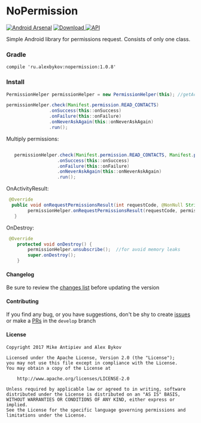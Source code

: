 

# NoPermission
[![Android Arsenal](https://img.shields.io/badge/Android%20Arsenal-NoPermission-blue.svg?style=flat)](https://android-arsenal.com/details/1/6212) 
[ ![Download](https://api.bintray.com/packages/nonews/maven/nopermission/images/download.svg) ](https://bintray.com/nonews/maven/nopermission/_latestVersion)
[![API](https://img.shields.io/badge/API-15%2B-brightgreen.svg?style=flat)](https://android-arsenal.com/api?level=15)

Simple Android library for permissions request. Consists of only one class.


### Gradle

    compile 'ru.alexbykov:nopermission:1.0.8'


### Install

```java
PermissionHelper permissionHelper = new PermissionHelper(this); //getActivity in fragments

permissionHelper.check(Manifest.permission.READ_CONTACTS)
                .onSuccess(this::onSuccess)
                .onFailure(this::onFailure)
                .onNeverAskAgain(this::onNeverAskAgain)
                .run();
```

Multiply permissions:

```java

   permissionHelper.check(Manifest.permission.READ_CONTACTS, Manifest.permission.READ_PHONE_STATE)
                   .onSuccess(this::onSuccess)
                   .onFailure(this::onFailure)
                   .onNeverAskAgain(this::onNeverAskAgain)
                   .run();
```

OnActivityResult:

```java
 @Override
  public void onRequestPermissionsResult(int requestCode, @NonNull String[] permissions, @NonNull int[] grantResults)
        permissionHelper.onRequestPermissionsResult(requestCode, permissions, grantResults);
   }
```

OnDestroy:
```java
 @Override
    protected void onDestroy() {
        permissionHelper.unsubscribe();  //for avoid memory leaks
        super.onDestroy();
    }
```



#### Changelog

Be sure to review the [changes list](https://github.com/NoNews/NoPermission/releases) before updating the version

#### Contributing

If you find any bug, or you have suggestions, don't be shy to create [issues](https://github.com/NoNews/NoPermission/issues) or make a [PRs](https://github.com/NoNews/NoPermission/pulls) in the `develop` branch

#### License
```
Copyright 2017 Mike Antipiev and Alex Bykov

Licensed under the Apache License, Version 2.0 (the "License");
you may not use this file except in compliance with the License.
You may obtain a copy of the License at

    http://www.apache.org/licenses/LICENSE-2.0

Unless required by applicable law or agreed to in writing, software
distributed under the License is distributed on an "AS IS" BASIS,
WITHOUT WARRANTIES OR CONDITIONS OF ANY KIND, either express or implied.
See the License for the specific language governing permissions and
limitations under the License.
